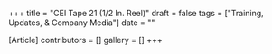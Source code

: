 +++
title = "CEI Tape 21 (1/2 In. Reel)"
draft = false
tags = ["Training, Updates, & Company Media"]
date = ""

[Article]
contributors = []
gallery = []
+++